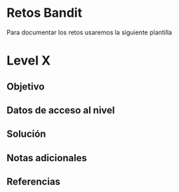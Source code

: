 # Retos Bandit

Para documentar los retos usaremos la siguiente plantilla

# Level X

## Objetivo

## Datos de acceso al nivel

## Solución

## Notas adicionales

## Referencias
